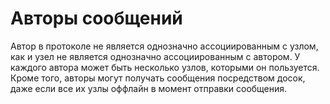 # Авторы сообщений

Автор в протоколе не является однозначно ассоциированным с узлом, как и узел не является однозначно ассоциированным с автором. 
У каждого автора может быть несколько узлов, которыми он пользуется.
Кроме того, авторы могут получать сообщения посредством досок, даже если все их узлы оффлайн в момент отправки сообщения.
